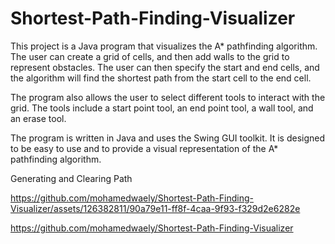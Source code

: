 # Shortest-Path-Finding-Visualizer

This project is a Java program that visualizes the A* pathfinding algorithm. The user can create a grid of cells, and then add walls to the grid to represent obstacles. The user can then specify the start and end cells, and the algorithm will find the shortest path from the start cell to the end cell.

The program also allows the user to select different tools to interact with the grid. The tools include a start point tool, an end point tool, a wall tool, and an erase tool.

The program is written in Java and uses the Swing GUI toolkit. It is designed to be easy to use and to provide a visual representation of the A* pathfinding algorithm.

Generating and Clearing Path

https://github.com/mohamedwaely/Shortest-Path-Finding-Visualizer/assets/126382811/90a79e11-ff8f-4caa-9f93-f329d2e6282e



https://github.com/mohamedwaely/Shortest-Path-Finding-Visualizer
